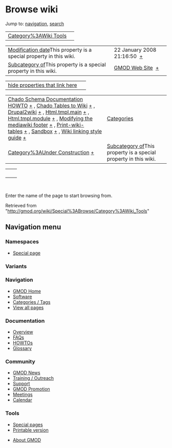 <div id="mw-page-base" class="noprint">

</div>

<div id="mw-head-base" class="noprint">

</div>

<div id="content" class="mw-body" role="main">

<span id="top"></span>

<div id="mw-js-message" style="display:none;">

</div>



# <span dir="auto">Browse wiki</span>

<div id="bodyContent">

<div id="contentSub">

</div>

<div id="jump-to-nav" class="mw-jump">

Jump to: [navigation](#mw-navigation), [search](#p-search)

</div>

<div id="mw-content-text">

|  |  |
|----|----|
| [Category%3AWiki Tools](/wiki/Category%3AWiki_Tools "Category%3AWiki Tools") |  |

|  |  |
|----|----|
| <span class="smw-highlighter" data-type="1" state="inline" data-title="Property"><span class="smwbuiltin">[Modification date](/wiki/Property:Modification_date "Property:Modification date")</span><span class="smwttcontent">This property is a special property in this wiki.</span></span> | <span class="smwb-value">22 January 2008 21:16:50  <span class="smwsearch">[+](/wiki/Special%3ASearchByProperty/Modification-20date/22-20January-202008-2021:16:50 "Special%3ASearchByProperty/Modification-20date/22-20January-202008-2021:16:50")</span></span> |
| <span class="smw-highlighter" data-type="1" state="inline" data-title="Property"><span class="smwbuiltin">[Subcategory of](/wiki/Property:Subcategory_of "Property:Subcategory of")</span><span class="smwttcontent">This property is a special property in this wiki.</span></span> | <span class="smwb-value">[GMOD Web Site](/wiki/Category%3AGMOD_Web_Site "Category%3AGMOD Web Site")  <span class="smwsearch">[+](/wiki/Special%3ASearchByProperty/Subcategory-20of/GMOD-20Web-20Site "Special%3ASearchByProperty/Subcategory-20of/GMOD-20Web-20Site")</span></span> |

<span id="smw_browse_incoming"></span>

|  |  |
|----|----|
| [hide properties that link here](/mediawiki/index.php?title=Special:Browse&offset=0&dir=out&article=Category%3AWiki+Tools)  |  |

|  |  |
|----|----|
| <span class="smwb-ivalue">[Chado Schema Documentation HOWTO](/wiki/Chado_Schema_Documentation_HOWTO "Chado Schema Documentation HOWTO") <span class="smwbrowse">[+](/wiki/Special%3ABrowse/Chado-20Schema-20Documentation-20HOWTO "Special%3ABrowse/Chado-20Schema-20Documentation-20HOWTO")</span></span> , <span class="smwb-ivalue">[Chado Tables to Wiki](/wiki/Chado_Tables_to_Wiki "Chado Tables to Wiki") <span class="smwbrowse">[+](/wiki/Special%3ABrowse/Chado-20Tables-20to-20Wiki "Special%3ABrowse/Chado-20Tables-20to-20Wiki")</span></span> , <span class="smwb-ivalue">[Drupal2wiki](/wiki/Drupal2wiki "Drupal2wiki") <span class="smwbrowse">[+](/wiki/Special%3ABrowse/Drupal2wiki "Special%3ABrowse/Drupal2wiki")</span></span> , <span class="smwb-ivalue">[Html.tmpl.main](/wiki/Html.tmpl.main "Html.tmpl.main") <span class="smwbrowse">[+](/wiki/Special%3ABrowse/Html.tmpl.main "Special%3ABrowse/Html.tmpl.main")</span></span> , <span class="smwb-ivalue">[Html.tmpl.module](/wiki/Html.tmpl.module "Html.tmpl.module") <span class="smwbrowse">[+](/wiki/Special%3ABrowse/Html.tmpl.module "Special%3ABrowse/Html.tmpl.module")</span></span> , <span class="smwb-ivalue">[Modifying the mediawiki footer](/wiki/Modifying_the_mediawiki_footer "Modifying the mediawiki footer") <span class="smwbrowse">[+](/wiki/Special%3ABrowse/Modifying-20the-20mediawiki-20footer "Special%3ABrowse/Modifying-20the-20mediawiki-20footer")</span></span> , <span class="smwb-ivalue">[Print-wiki-tables](/wiki/Print-wiki-tables "Print-wiki-tables") <span class="smwbrowse">[+](/wiki/Special%3ABrowse/Print-2Dwiki-2Dtables "Special%3ABrowse/Print-2Dwiki-2Dtables")</span></span> , <span class="smwb-ivalue">[Sandbox](/wiki/Sandbox "Sandbox") <span class="smwbrowse">[+](/wiki/Special%3ABrowse/Sandbox "Special%3ABrowse/Sandbox")</span></span> , <span class="smwb-ivalue">[Wiki linking style guide](/wiki/Wiki_linking_style_guide "Wiki linking style guide") <span class="smwbrowse">[+](/wiki/Special%3ABrowse/Wiki-20linking-20style-20guide "Special%3ABrowse/Wiki-20linking-20style-20guide")</span></span> | [Categories](/wiki/Special:Categories "Special:Categories") |
| <span class="smwb-ivalue">[Category%3AUnder Construction](/wiki/Category%3AUnder_Construction "Category%3AUnder Construction") <span class="smwbrowse">[+](/wiki/Special%3ABrowse/Category%3AUnder-20Construction "Special%3ABrowse/Category%3AUnder-20Construction")</span></span> | <span class="smw-highlighter" data-type="1" state="inline" data-title="Property"><span class="smwbuiltin">[Subcategory of](/wiki/Property:Subcategory_of "Property:Subcategory of")</span><span class="smwttcontent">This property is a special property in this wiki.</span></span> |

|     |     |
|-----|-----|
|     |     |

 

Enter the name of the page to start browsing from.  

</div>

<div class="printfooter">

Retrieved from
"<http://gmod.org/wiki/Special%3ABrowse/Category%3AWiki_Tools>"

</div>

<div id="catlinks" class="catlinks catlinks-allhidden">

</div>

<div class="visualClear">

</div>

</div>

</div>

<div id="mw-navigation">

## Navigation menu

<div id="mw-head">



<div id="left-navigation">

<div id="p-namespaces" class="vectorTabs" role="navigation"
aria-labelledby="p-namespaces-label">

### Namespaces

- <span id="ca-nstab-special">[Special
  page](/wiki/Special%3ABrowse/Category%3AWiki_Tools "This is a special page, you cannot edit the page itself")</span>

</div>

<div id="p-variants" class="vectorMenu emptyPortlet" role="navigation"
aria-labelledby="p-variants-label">

### 

### Variants[](#)

<div class="menu">

</div>

</div>

</div>





</div>



</div>

</div>

</div>

<div id="mw-panel">

<div id="p-logo" role="banner">

<a href="/wiki/Main_Page"
style="background-image: url(http://gmod.org/images/GMOD-cogs.png);"
title="Visit the main page"></a>

</div>

<div id="p-Navigation" class="portal" role="navigation"
aria-labelledby="p-Navigation-label">

### Navigation

<div class="body">

- <span id="n-GMOD-Home">[GMOD Home](/wiki/Main_Page)</span>
- <span id="n-Software">[Software](/wiki/GMOD_Components)</span>
- <span id="n-Categories-.2F-Tags">[Categories /
  Tags](/wiki/Categories)</span>
- <span id="n-View-all-pages">[View all
  pages](/wiki/Special:AllPages)</span>

</div>

</div>

<div id="p-Documentation" class="portal" role="navigation"
aria-labelledby="p-Documentation-label">

### Documentation

<div class="body">

- <span id="n-Overview">[Overview](/wiki/Overview)</span>
- <span id="n-FAQs">[FAQs](/wiki/Category%3AFAQ)</span>
- <span id="n-HOWTOs">[HOWTOs](/wiki/Category%3AHOWTO)</span>
- <span id="n-Glossary">[Glossary](/wiki/Glossary)</span>

</div>

</div>

<div id="p-Community" class="portal" role="navigation"
aria-labelledby="p-Community-label">

### Community

<div class="body">

- <span id="n-GMOD-News">[GMOD News](/wiki/GMOD_News)</span>
- <span id="n-Training-.2F-Outreach">[Training /
  Outreach](/wiki/Training_and_Outreach)</span>
- <span id="n-Support">[Support](/wiki/Support)</span>
- <span id="n-GMOD-Promotion">[GMOD
  Promotion](/wiki/GMOD_Promotion)</span>
- <span id="n-Meetings">[Meetings](/wiki/Meetings)</span>
- <span id="n-Calendar">[Calendar](/wiki/Calendar)</span>

</div>

</div>

<div id="p-tb" class="portal" role="navigation"
aria-labelledby="p-tb-label">

### Tools

<div class="body">

- <span id="t-specialpages"><a href="/wiki/Special:SpecialPages" accesskey="q"
  title="A list of all special pages [q]">Special pages</a></span>
- <span id="t-print"><a
  href="/mediawiki/index.php?title=Special%3ABrowse/Category%3AWiki_Tools&amp;printable=yes"
  rel="alternate" accesskey="p"
  title="Printable version of this page [p]">Printable version</a></span>

</div>

</div>

</div>

</div>

<div id="footer" role="contentinfo">

- <span id="footer-places-about">[About
  GMOD](/wiki/GMOD:About "GMOD:About")</span>

<!-- -->






</div>
